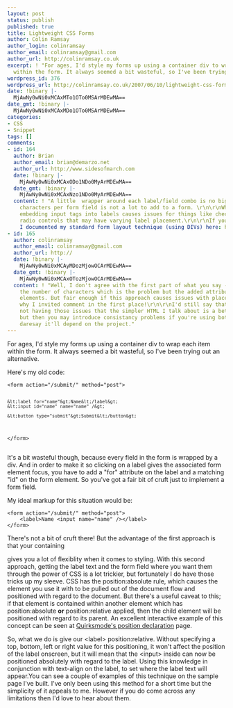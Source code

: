 ```yaml
---
layout: post
status: publish
published: true
title: Lightweight CSS Forms
author: Colin Ramsay
author_login: colinramsay
author_email: colinramsay@gmail.com
author_url: http://colinramsay.co.uk
excerpt: ! "For ages, I'd style my forms up using a container div to wrap each item
  within the form. It always seemed a bit wasteful, so I've been trying out an alternative.\r\n\r\n"
wordpress_id: 376
wordpress_url: http://colinramsay.co.uk/2007/06/10/lightweight-css-forms/
date: !binary |-
  MjAwNy0wNi0xMCAxMTo1OTo0MSArMDEwMA==
date_gmt: !binary |-
  MjAwNy0wNi0xMCAxMDo1OTo0MSArMDEwMA==
categories:
- CSS
- Snippet
tags: []
comments:
- id: 164
  author: Brian
  author_email: brian@demarzo.net
  author_url: http://www.sidesofmarch.com
  date: !binary |-
    MjAwNy0wNi0xMCAxODo1NDo0MyArMDEwMA==
  date_gmt: !binary |-
    MjAwNy0wNi0xMCAxNzo1NDo0MyArMDEwMA==
  content: ! "A little  wrapper around each label/field combo is no big deal -- 11
    characters per form field is not a lot to add to a form. \r\n\r\nWhat's more,
    embedding input tags into labels causes issues for things like checkboxes and
    radio controls that may have varying label placement.\r\n\r\nIf you're interested
    I documented my standard form layout technique (using DIVs) here: http://www.sidesofmarch.com/index.php/archive/2007/02/19/css-styled-forms/"
- id: 165
  author: colinramsay
  author_email: colinramsay@gmail.com
  author_url: http://
  date: !binary |-
    MjAwNy0wNi0xMCAyMDozMjowOCArMDEwMA==
  date_gmt: !binary |-
    MjAwNy0wNi0xMCAxOTozMjowOCArMDEwMA==
  content: ! "Well, I don't agree with the first part of what you say - it's not just
    the number of characters which is the problem but the added attributes and nested
    elements. But fair enough if this approach causes issues with placement; that's
    why I invited comment in the first place!\r\n\r\nI'd still say that if you're
    not having those issues that the simpler HTML I talk about is a better approach,
    but then you may introduce consistancy problems if you're using both.\r\n\r\nI
    daresay it'll depend on the project."
---
```

<p>For ages, I'd style my forms up using a container div to wrap each item within the form. It always seemed a bit wasteful, so I've been trying out an alternative.</p>
<p><a id="more"></a><a id="more-376"></a></p>
<p>Here's my old code:</p>
<pre><code>&lt;form action="/submit/" method="post"&gt;

	&lt;label for="name"&gt;Name&lt;/label&gt;
	&lt;input id="name" name="name" /&gt;

	&lt;button type="submit"&gt;Submit&lt;/button&gt;
&lt;/form&gt;</code></pre>
<p>It's a bit wasteful though, because every field in the form is wrapped by a div. And in order to make it so clicking on a label gives the associated form element focus, you have to add a "for" attribute on the label and a matching "id" on the form element. So you've got a fair bit of cruft just to implement a form field.</p>
<p>My ideal markup for this situation would be:</p>
<pre><code>&lt;form action="/submit/" method="post"&gt;
	&lt;label&gt;Name &lt;input name="name" /&gt;&lt;/label&gt;
&lt;/form&gt;</code></pre>
<p>There's not a bit of cruft there! But the advantage of the first approach is that your containing</p>
<p>gives you a lot of flexiblity when it comes to styling. With this second approach, getting the label text and the form field where you want them through the power of CSS is a lot trickier, but fortunately I do have those tricks up my sleeve. CSS has the position:absolute rule, which causes the element you use it with to be pulled out of the document flow and positioned with regard to the document. But there's a useful caveat to this; if that element is contained within another element which has position:absolute <strong>or</strong> position:relative applied, then the child element will be positioned with regard to its parent. An excellent interactive example of this concept can be seen at <a href="http://www.quirksmode.org/css/position.html">Quirksmode's position declaration</a> page.</p>
<p>So, what we do is give our &lt;label&gt; position:relative. Without specifying a top, bottom, left or right value for this positioning, it won't affect the position of the label onscreen, but it will mean that the &lt;input&gt; inside can now be positioned absolutely with regard to the label. Using this knowledge in conjunction with text-align on the label, to set where the label text will appear.You can see a couple of examples of this technique on the sample page I've built. I've only been using this method for a short time but the simplicity of it appeals to me. However if you do come across any limitations then I'd love to hear about them.</p>
